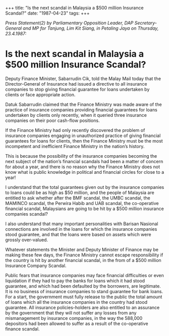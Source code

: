 +++ 
title: "Is the next scandal in Malaysia a $500 million Insurance Scandal?"
date: "1987-04-23"
tags:
+++

_Press Statement(2) by Parliamentary Opposition Leader, DAP Secretary-General and MP for Tanjung, Lim Kit Siang, in Petaling Jaya on Thursday, 23.4.1987:_

# Is the next scandal in Malaysia a $500 million Insurance Scandal?

Deputy Finance Minister, Sabarrudin Cik, told the Malay Mail today that the Director-General of Insurance had issued a directive to all insurance companies to stop giving financial guarantee for loans undertaken by clients or face appropriate action.</u>

Datuk Sabarrudin claimed that the Finance Ministry was made aware of the practice of insurance companies providing financial guarantees for loans undertaken by clients only recently, when it queried three insurance companies on their poor cash-flow positions.

If the Finance Ministry had only recently discovered the problem of insurance companies engaging in unauthorized practice of giving financial guarantees for loans for clients, then the Finance Ministry must be the most incompetent and inefficient Finance Ministry in the nation’s history.

This is because the possibility of the insurance companies becoming the next subject of the nation’s financial scandals had been a matter of concern for about a year, and there is no reason why the Finance Ministry does not know what is public knowledge in political and financial circles for close to a year!

I understand that the total guarantees given out by the insurance companies to loans could be as high as $50 million, and the people of Malaysia are entitled to ask whether after the BMF scandal, the UMBC scandal, the MAMINCO scandal, the Perwira Habib and UAB scandal, the co-operative financial scandal, Malaysians are going to be hit by a $500 million insurance companies scandal?

I also understand that many important personalities with Barisan Nasional connections are involved in the loans for which the insurance companies stood guarantee, and that the loans were based on assets which were grossly over-valued.

Whatever statements the Minister and Deputy Minister of Finance may be making these few days, the Finance Ministry cannot escape responsibility if the country is hit by another financial scandal, in the from of a $500 million Insurance Company Scandal.

Public fears that insurance companies may face financial difficulties or even liquidation if they had to pay the banks for loans which it had stood guarantee, and which had been defaulted by the borrowers, are legitimate. It is no business of insurance companies to stand guarantee for bank loans. For a start, the government must fully release to the public the total amount of loans which all the insurance companies in the country had stood guarantee. All insurance policies-holders are also entitled to an assurance by the government that they will not suffer any losses from any mismanagement by insurance companies, in the way the 588,000 depositors had been allowed to suffer as a result of the co-operative finance scandal.
 
